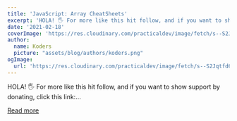 ```yaml
---
title: 'JavaScript: Array CheatSheets'
excerpt: 'HOLA! 🖐 For more like this hit follow, and if you want to show support by donating, click this link:...'
date: '2021-02-18'
coverImage: 'https://res.cloudinary.com/practicaldev/image/fetch/s--S2Jqtfd6--/c_imagga_scale,f_auto,fl_progressive,h_420,q_auto,w_1000/https://dev-to-uploads.s3.amazonaws.com/uploads/articles/wlp7yonqm9jn6xquwnn5.png'
author:
  name: Koders
  picture: "assets/blog/authors/koders.png"
ogImage:
  url: 'https://res.cloudinary.com/practicaldev/image/fetch/s--S2Jqtfd6--/c_imagga_scale,f_auto,fl_progressive,h_420,q_auto,w_1000/https://dev-to-uploads.s3.amazonaws.com/uploads/articles/wlp7yonqm9jn6xquwnn5.png'
---
```


HOLA! 🖐 For more like this hit follow, and if you want to show support by donating, click this link:...

[Read more](https://dev.to/brojenuel/javascript-array-cheatsheets-3c7m)
